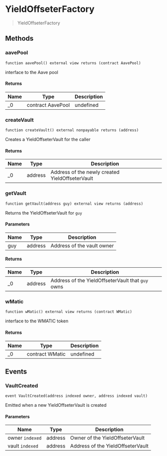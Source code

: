 # YieldOffseterFactory



> YieldOffseterFactory





## Methods

### aavePool

```solidity
function aavePool() external view returns (contract AavePool)
```

interface to the Aave pool




#### Returns

| Name | Type | Description |
|---|---|---|
| _0 | contract AavePool | undefined |

### createVault

```solidity
function createVault() external nonpayable returns (address)
```

Creates a YieldOffseterVault for the caller




#### Returns

| Name | Type | Description |
|---|---|---|
| _0 | address | Address of the newly created YieldOffseterVault |

### getVault

```solidity
function getVault(address guy) external view returns (address)
```

Returns the YieldOffseterVault for `guy`



#### Parameters

| Name | Type | Description |
|---|---|---|
| guy | address | Address of the vault owner |

#### Returns

| Name | Type | Description |
|---|---|---|
| _0 | address | Address of the YieldOffseterVault that `guy` owns |

### wMatic

```solidity
function wMatic() external view returns (contract WMatic)
```

interface to the WMATIC token




#### Returns

| Name | Type | Description |
|---|---|---|
| _0 | contract WMatic | undefined |



## Events

### VaultCreated

```solidity
event VaultCreated(address indexed owner, address indexed vault)
```

Emitted when a new YieldOffseterVault is created



#### Parameters

| Name | Type | Description |
|---|---|---|
| owner `indexed` | address | Owner of the YieldOffseterVault |
| vault `indexed` | address | Address of the YieldOffseterVault |



